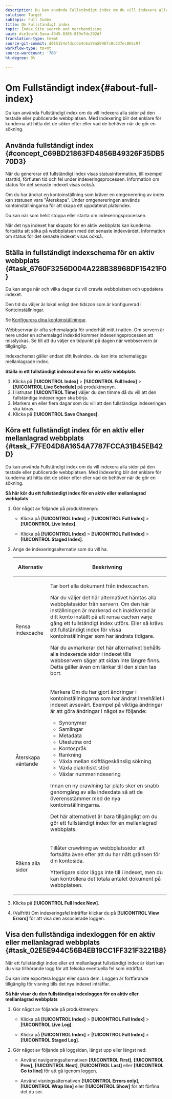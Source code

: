 ```yaml
---
description: Du kan använda Fullständigt index om du vill indexera alla sidor på den testade eller publicerade webbplatsen. Med indexering blir det enklare för kunderna att hitta det de söker efter eller vad de behöver när de gör en sökning.
solution: Target
subtopic: Full Index
title: Om Fullständigt index
topic: Index,Site search and merchandising
uuid: dce1eafd-5aea-4945-8305-8f9e7dc392df
translation-type: tm+mt
source-git-commit: d015154efdccbb4c6a39a56907c0c337ec065c9f
workflow-type: tm+mt
source-wordcount: '760'
ht-degree: 0%

---
```



# Om Fullständigt index{#about-full-index}

Du kan använda Fullständigt index om du vill indexera alla sidor på den testade eller publicerade webbplatsen. Med indexering blir det enklare för kunderna att hitta det de söker efter eller vad de behöver när de gör en sökning.

## Använda fullständigt index {#concept_C69BD21863FD4856B49326F35DB570D3}

När du genererar ett fullständigt index visas statusinformation, till exempel starttid, förfluten tid och fel under indexeringsprocessen. Information om status för det senaste indexet visas också.

Om du har ändrat en kontoinställning som kräver en omgenerering av index kan statusen vara &quot;Återskapa&quot;. Under omgenereringen används kontoinställningarna för att skapa ett uppdaterat platsindex.

Du kan när som helst stoppa eller starta om indexeringsprocessen.

När det nya indexet har skapats för en aktiv webbplats kan kunderna fortsätta att söka på webbplatsen med det senaste indexvärdet. Information om status för det senaste indexet visas också.

## Ställa in fullständigt indexschema för en aktiv webbplats {#task_6760F3256D004A228B38968DF15421F0}

Du kan ange när och vilka dagar du vill crawla webbplatsen och uppdatera indexet.

Den tid du väljer är lokal enligt den tidszon som är konfigurerad i Kontoinställningar.

Se [Konfigurera dina kontoinställningar](../c-about-settings-menu/c-about-account-options-menu.md#task_80A38D0C8E4F453395BD67B81E4B45D9).

Webbservrar är ofta schemalagda för underhåll mitt i natten. Om servern är nere under en schemalagd indextid kommer indexeringsprocessen att misslyckas. Se till att du väljer en tidpunkt på dagen när webbservern är tillgänglig.

Indexschemat gäller endast ditt liveindex. du kan inte schemalägga mellanlagrade index.

**Ställa in ett fullständigt indexschema för en aktiv webbplats**

1. Klicka på **[!UICONTROL Index]** > **[!UICONTROL Full Index]** > **[!UICONTROL Live Schedule]** på produktmenyn.
1. I listrutan **[!UICONTROL Time]** väljer du den timme då du vill att den fullständiga indexeringen ska börja.
1. Markera en eller flera dagar som du vill att den fullständiga indexeringen ska köras.
1. Klicka på **[!UICONTROL Save Changes]**.

## Köra ett fullständigt index för en aktiv eller mellanlagrad webbplats {#task_F7FE04D8A1654A7787FCCA31B45EB42D}

Du kan använda Fullständigt index om du vill indexera alla sidor på den testade eller publicerade webbplatsen. Med indexering blir det enklare för kunderna att hitta det de söker efter eller vad de behöver när de gör en sökning.

**Så här kör du ett fullständigt index för en aktiv eller mellanlagrad webbplats**

1. Gör något av följande på produktmenyn:

   * Klicka på **[!UICONTROL Index]** > **[!UICONTROL Full Index]** > **[!UICONTROL Live Index]**.

   * Klicka på **[!UICONTROL Index]** > **[!UICONTROL Full Index]** > **[!UICONTROL Staged Index]**.

1. Ange de indexeringsalternativ som du vill ha.

   <table> 
    <thead> 
    <tr> 
    <th colname="col1" class="entry"> <p>Alternativ </p> </th> 
    <th colname="col2" class="entry"> <p>Beskrivning </p> </th> 
    </tr> 
    </thead>
    <tbody> 
    <tr> 
    <td colname="col1"> <p>Rensa indexcache </p> </td> 
    <td colname="col2"> <p>Tar bort alla dokument från indexcachen. </p> <p>När du väljer det här alternativet hämtas alla webbplatssidor från servern. Om den här inställningen är markerad och inaktiverad är ditt konto inställt på att rensa cachen varje gång ett fullständigt index utförs. Eller så krävs ett fullständigt index för vissa kontoinställningar som har ändrats tidigare. </p> <p>När du avmarkerar det här alternativet behålls alla indexerade sidor i indexet tills webbservern säger att sidan inte längre finns. Detta gäller även om länkar till den sidan tas bort. </p> </td> 
    </tr> 
    <tr> 
    <td colname="col1"> <p>Återskapa väntande </p> </td> 
    <td colname="col2"> <p>Markera Om du har gjort ändringar i kontoinställningarna som har ändrat innehållet i indexet avsevärt. Exempel på viktiga ändringar är att göra ändringar i något av följande: 
    <ul id="ul_4EB8FF692FEB47BBB9A64D61299380D1"> 
    <li id="li_7CF8D286512F4210BEA3DB9F0EFA097A">Synonymer </li> 
    <li id="li_8178ABC342BB4365B3927E20433756E3">Samlingar </li> 
    <li id="li_57C8BD06BFA64AFAA2C9EF2CC59520EF">Metadata </li> 
    <li id="li_C4B6A7DA023B4A43991D03EC592170C9">Uteslutna ord </li> 
    <li id="li_9E0AD4B6DDC24A5A8FB5C2C1CCD5348A">Kontospråk </li> 
    <li id="li_338F107547DF48AAA0EF90F4AD8664A5">Rankning </li> 
    <li id="li_7F49B86D94974E79AAD381A64A1400F2">Växla mellan skiftlägeskänslig sökning </li> 
    <li id="li_E8FE6EE240A840AC826ADF4294AAC6F6">Växla diakritiskt stöd </li> 
    <li id="li_51763D482DCB4ED0972966F492B8C0F2">Växlar nummerindexering </li> 
    </ul> </p> <p>Innan en ny crawlning tar plats sker en snabb genomgång av alla indexdata så att de överensstämmer med de nya kontoinställningarna. </p> <p>Det här alternativet är bara tillgängligt om du gör ett fullständigt index för en mellanlagrad webbplats. </p> </td> 
    </tr> 
    <tr> 
    <td colname="col1"> <p>Räkna alla sidor </p> </td> 
    <td colname="col2"> <p>Tillåter crawlning av webbplatssidor att fortsätta även efter att du har nått gränsen för din kontosida. </p> <p>Ytterligare sidor läggs inte till i indexet, men du kan kontrollera det totala antalet dokument på webbplatsen. </p> </td> 
    </tr> 
    </tbody> 
    </table>

1. Klicka på **[!UICONTROL Full Index Now]**.
1. (Valfritt) Om indexeringsfel inträffar klickar du på **[!UICONTROL View Errors]** för att visa den associerade loggen.

## Visa den fullständiga indexloggen för en aktiv eller mellanlagrad webbplats {#task_02E5E944C56B4EB19CC1FF321F3221B8}

När ett fullständigt index eller ett mellanlagrat fullständigt index är klart kan du visa tillhörande logg för att felsöka eventuella fel som inträffat.

Du kan inte exportera loggar eller spara dem. Loggen är fortfarande tillgänglig för visning tills det nya indexet inträffar.

**Så här visar du den fullständiga indexloggen för en aktiv eller mellanlagrad webbplats**

1. Gör något av följande på produktmenyn:

   * Klicka på **[!UICONTROL Index]** > **[!UICONTROL Full Index]** > **[!UICONTROL Live Log]**.

   * Klicka på **[!UICONTROL Index]** > **[!UICONTROL Full Index]** > **[!UICONTROL Staged Log]**.

1. Gör något av följande på loggsidan, längst upp eller längst ned:

   * Använd navigeringsalternativen **[!UICONTROL First]**, **[!UICONTROL Prev]**, **[!UICONTROL Next]**, **[!UICONTROL Last]** eller **[!UICONTROL Go to line]** för att gå igenom loggen.

   * Använd visningsalternativen **[!UICONTROL Errors only]**, **[!UICONTROL Wrap line]** eller **[!UICONTROL Show]** för att förfina det du ser.

